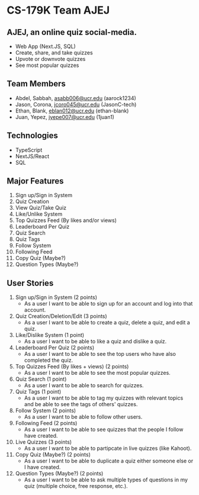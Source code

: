 # CS-179K Team AJEJ

## AJEJ, an online quiz social-media.

-   Web App (Next.JS, SQL)
-   Create, share, and take quizzes
-   Upvote or downvote quizzes
-   See most popular quizzes

## Team Members

-   Abdel, Sabbah, asabb006@ucr.edu (aarock1234)
-   Jason, Corona, jcoro045@ucr.edu (JasonC-tech)
-   Ethan, Blank, eblan012@ucr.edu (ethan-blank)
-   Juan, Yepez, jyepe007@ucr.edu (1juan1)

## Technologies

-   TypeScript
-   NextJS/React
-   SQL

## Major Features

1. Sign up/Sign in System
2. Quiz Creation
3. View Quiz/Take Quiz
4. Like/Unlike System
5. Top Quizzes Feed (By likes and/or views)
6. Leaderboard Per Quiz
7. Quiz Search
8. Quiz Tags
9. Follow System
10. Following Feed
11. Copy Quiz (Maybe?)
12. Question Types (Maybe?)

## User Stories

1. Sign up/Sign in System (2 points)
    - As a user I want to be able to sign up for an account and log into that account.
2. Quiz Creation/Deletion/Edit (3 points)
    - As a user I want to be able to create a quiz, delete a quiz, and edit a quiz.
3. Like/Dislike System (1 point)
    - As a user I want to be able to like a quiz and dislike a quiz.
4. Leaderboard Per Quiz (2 points)
    - As a user I want to be able to see the top users who have also completed the quiz.
5. Top Quizzes Feed (By likes + views) (2 points)
    - As a user I want to be able to see the most popular quizzes.
6. Quiz Search (1 point)
    - As a user I want to be able to search for quizzes.
7. Quiz Tags (1 point)
    - As a user I want to be able to tag my quizzes with relevant topics and be able to see the tags of others' quizzes.
8. Follow System (2 points)
    - As a user I want to be able to follow other users.
9. Following Feed (2 points)
    - As a user I want to be able to see quizzes that the people I follow have created.
10. Live Quizzes (3 points)
    - As a user I want to be able to partipcate in live quizzes (like Kahoot).
11. Copy Quiz (Maybe?) (2 points)
    - As a user I want to be able to duplicate a quiz either someone else or I have created.
12. Question Types (Maybe?) (2 points)
    - As a user I want to be able to ask multiple types of questions in my quiz (multiple choice, free response, etc.).
